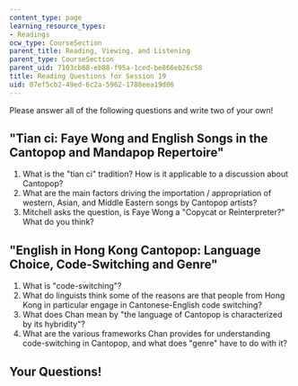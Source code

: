 ```yaml
---
content_type: page
learning_resource_types:
- Readings
ocw_type: CourseSection
parent_title: Reading, Viewing, and Listening
parent_type: CourseSection
parent_uid: 7103cb68-eb88-f95a-1ced-be866eb26c58
title: Reading Questions for Session 19
uid: 07ef5cb2-49ed-6c2a-5962-1788eea19d06
---
```


Please answer all of the following questions and write two of your own!

"Tian ci: Faye Wong and English Songs in the Cantopop and Mandapop Repertoire"
------------------------------------------------------------------------------

1.  What is the "tian ci" tradition? How is it applicable to a discussion about Cantopop?
2.  What are the main factors driving the importation / appropriation of western, Asian, and Middle Eastern songs by Cantopop artists?
3.  Mitchell asks the question, is Faye Wong a "Copycat or Reinterpreter?" What do you think?

"English in Hong Kong Cantopop: Language Choice, Code-Switching and Genre"
--------------------------------------------------------------------------

1.  What is "code-switching"?
2.  What do linguists think some of the reasons are that people from Hong Kong in particular engage in Cantonese-English code switching?
3.  What does Chan mean by "the language of Cantopop is characterized by its hybridity"?
4.  What are the various frameworks Chan provides for understanding code-switching in Cantopop, and what does "genre" have to do with it?

Your Questions!
---------------